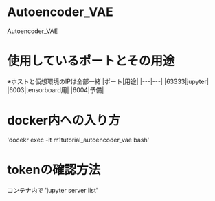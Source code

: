 # Autoencoder_VAE
Autoencoder_VAE

# 使用しているポートとその用途
※ホストと仮想環境のIPは全部一緒
|ポート|用途|
|---|---|
|63333|jupyter|
|6003|tensorboard用|
|6004|予備|

# docker内への入り方
'docekr exec -it m1tutorial_autoencoder_vae bash'

# tokenの確認方法
コンテナ内で
'jupyter server list'